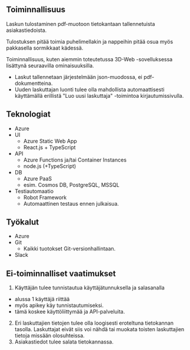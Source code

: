 ## Toiminnallisuus

Laskun tulostaminen pdf-muotoon tietokantaan tallennetuista asiakastiedoista. 

Tulostuksen pitää toimia puhelimellakin ja nappeihin pitää osua myös pakkasella sormikkaat kädessä. 

Toiminnallisuus, kuten aiemmin toteutetussa 3D-Web -sovelluksessa lisättynä seuraavilla ominaisuuksilla.
* Laskut tallennetaan järjestelmään json-muodossa, ei pdf-dokumentteina. 
* Uuden laskuttajan luonti tulee olla mahdollista automaattisesti käyttämällä erillistä "Luo uusi laskuttaja" -toimintoa kirjautumissivulla.

## Teknologiat 
* Azure
* UI 
  * Azure Static Web App
  * React.js + TypeScript 
* API 
  * Azure Functions ja/tai Container Instances
  * node.js (+TypeScript) 
* DB 
  * Azure PaaS
  * esim. Cosmos DB, PostgreSQL, MSSQL
* Testiautomaatio
  * Robot Framework 
  * Automaattinen testaus ennen julkaisua.

## Työkalut 
* Azure
* Git 
  * Kaikki tuotokset Git-versionhallintaan. 
* Slack

## Ei-toiminnalliset vaatimukset

1. Käyttäjän tulee tunnistautua käyttäjätunnuksella ja salasanalla
- alussa 1 käyttäjä riittää
- myös apikey käy tunnistautumiseksi.
- tämä koskee käyttöliittymää ja API-palveluita.
2. Eri laskuttajien tietojen tulee olla loogisesti eroteltuna tietokannan tasolla. Laskuttajat eivät siis voi nähdä tai muokata toisten laskuttajien tietoja missään olosuhteissa.
3. Asiakastiedot tulee salata tietokannassa.
